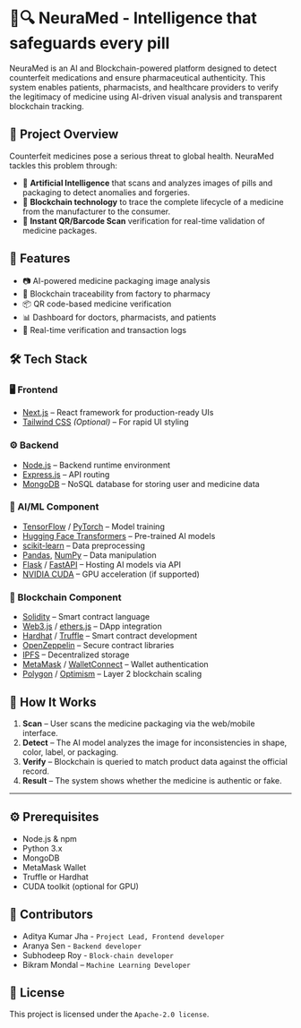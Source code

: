 # 🧠🔍 NeuraMed - Intelligence that safeguards every pill

NeuraMed is an AI and Blockchain-powered platform designed to detect counterfeit medications and ensure pharmaceutical authenticity. This system enables patients, pharmacists, and healthcare providers to verify the legitimacy of medicine using AI-driven visual analysis and transparent blockchain tracking.


## 🚀 Project Overview

Counterfeit medicines pose a serious threat to global health. NeuraMed tackles this problem through:

- 🧠 **Artificial Intelligence** that scans and analyzes images of pills and packaging to detect anomalies and forgeries.
- 🔗 **Blockchain technology** to trace the complete lifecycle of a medicine from the manufacturer to the consumer.
- 📱 **Instant QR/Barcode Scan** verification for real-time validation of medicine packages.

## 🌟 Features

- 📷 AI-powered medicine packaging image analysis
- 🔐 Blockchain traceability from factory to pharmacy
- 📦 QR code-based medicine verification
- 📊 Dashboard for doctors, pharmacists, and patients
- 🔄 Real-time verification and transaction logs

## 🛠️ Tech Stack

### 🖥️ Frontend
- [Next.js](https://nextjs.org/) – React framework for production-ready UIs
- [Tailwind CSS](https://tailwindcss.com/) *(Optional)* – For rapid UI styling

### ⚙️ Backend
- [Node.js](https://nodejs.org/) – Backend runtime environment
- [Express.js](https://expressjs.com/) – API routing
- [MongoDB](https://www.mongodb.com/) – NoSQL database for storing user and medicine data

### 🤖 AI/ML Component
- [TensorFlow](https://www.tensorflow.org/) / [PyTorch](https://pytorch.org/) – Model training
- [Hugging Face Transformers](https://huggingface.co/transformers/) – Pre-trained AI models
- [scikit-learn](https://scikit-learn.org/) – Data preprocessing
- [Pandas](https://pandas.pydata.org/), [NumPy](https://numpy.org/) – Data manipulation
- [Flask](https://flask.palletsprojects.com/) / [FastAPI](https://fastapi.tiangolo.com/) – Hosting AI models via API
- [NVIDIA CUDA](https://developer.nvidia.com/cuda-zone) – GPU acceleration (if supported)

### 🔐 Blockchain Component
- [Solidity](https://soliditylang.org/) – Smart contract language
- [Web3.js](https://web3js.readthedocs.io/) / [ethers.js](https://docs.ethers.io/) – DApp integration
- [Hardhat](https://hardhat.org/) / [Truffle](https://trufflesuite.com/) – Smart contract development
- [OpenZeppelin](https://openzeppelin.com/) – Secure contract libraries
- [IPFS](https://ipfs.tech/) – Decentralized storage
- [MetaMask](https://metamask.io/) / [WalletConnect](https://walletconnect.org/) – Wallet authentication
- [Polygon](https://polygon.technology/) / [Optimism](https://www.optimism.io/) – Layer 2 blockchain scaling

## 📸 How It Works

1. **Scan** – User scans the medicine packaging via the web/mobile interface.
2. **Detect** – The AI model analyzes the image for inconsistencies in shape, color, label, or packaging.
3. **Verify** – Blockchain is queried to match product data against the official record.
4. **Result** – The system shows whether the medicine is authentic or fake.

---

## ⚙️ Prerequisites

- Node.js & npm
- Python 3.x
- MongoDB
- MetaMask Wallet
- Truffle or Hardhat
- CUDA toolkit (optional for GPU)

## 🤝 Contributors

- Aditya Kumar Jha - `Project Lead, Frontend developer`
- Aranya Sen - `Backend developer`
- Subhodeep Roy - `Block-chain developer`
- Bikram Mondal – `Machine Learning Developer`

## 📜 License
This project is licensed under the `Apache-2.0 license`.

